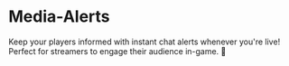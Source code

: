 # Media-Alerts
 Keep your players informed with instant chat alerts whenever you're live! Perfect for streamers to engage their audience in-game. 🚀
